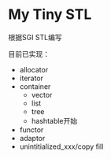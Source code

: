 # My Tiny STL

根据SGI STL编写

目前已实现：

- allocator
- iterator
- container
  - vector
  - list 
  - tree
  - hashtable开始
- functor
- adaptor
- unintitialized_xxx/copy fill